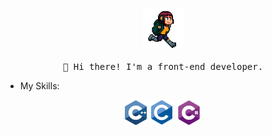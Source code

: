 <p align="center">
  <img src="/images/run.gif" width="65px">
  <br><br>
  <samp>
    👋 Hi there! I'm a front-end developer.
  </samp>
</p>

- My Skills:

<div align="center">
  <img src='/images/c++.svg' width='35'/>
  <img src='/images/c-original.svg' width='40'/>
  <img src='/images/csharp.svg' width='39'/>
</div>
